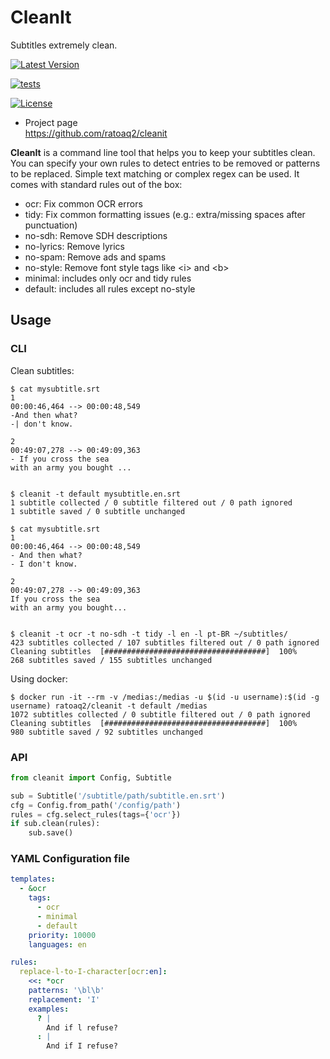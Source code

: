 # CleanIt

Subtitles extremely clean.

[![Latest
Version](https://img.shields.io/pypi/v/cleanit.svg)](https://pypi.python.org/pypi/cleanit)

[![tests](https://github.com/ratoaq2/cleanit/actions/workflows/test.yml/badge.svg)](https://github.com/ratoaq2/cleanit/actions/workflows/test.yml)

[![License](https://img.shields.io/github/license/ratoaq2/cleanit.svg)](https://github.com/ratoaq2/cleanit/blob/master/LICENSE)

  - Project page  
    <https://github.com/ratoaq2/cleanit>

**CleanIt** is a command line tool that helps you to keep your subtitles
clean. You can specify your own rules to detect entries to be removed or
patterns to be replaced. Simple text matching or complex regex can be
used. It comes with standard rules out of the box:

  - ocr: Fix common OCR errors
  - tidy: Fix common formatting issues (e.g.: extra/missing spaces after
    punctuation)
  - no-sdh: Remove SDH descriptions
  - no-lyrics: Remove lyrics
  - no-spam: Remove ads and spams
  - no-style: Remove font style tags like \<i\> and \<b\>
  - minimal: includes only ocr and tidy rules
  - default: includes all rules except no-style

## Usage

### CLI

Clean subtitles:

    $ cat mysubtitle.srt
    1
    00:00:46,464 --> 00:00:48,549
    -And then what?
    -| don't know.
    
    2
    00:49:07,278 --> 00:49:09,363
    - If you cross the sea
    with an army you bought ...
    
    
    $ cleanit -t default mysubtitle.en.srt
    1 subtitle collected / 0 subtitle filtered out / 0 path ignored
    1 subtitle saved / 0 subtitle unchanged
    
    $ cat mysubtitle.srt
    1
    00:00:46,464 --> 00:00:48,549
    - And then what?
    - I don't know.
    
    2
    00:49:07,278 --> 00:49:09,363
    If you cross the sea
    with an army you bought...
    
    
    $ cleanit -t ocr -t no-sdh -t tidy -l en -l pt-BR ~/subtitles/
    423 subtitles collected / 107 subtitles filtered out / 0 path ignored
    Cleaning subtitles  [####################################]  100%
    268 subtitles saved / 155 subtitles unchanged

Using docker:

    $ docker run -it --rm -v /medias:/medias -u $(id -u username):$(id -g username) ratoaq2/cleanit -t default /medias
    1072 subtitles collected / 0 subtitle filtered out / 0 path ignored
    Cleaning subtitles  [####################################]  100%
    980 subtitle saved / 92 subtitles unchanged

### API

``` python
from cleanit import Config, Subtitle

sub = Subtitle('/subtitle/path/subtitle.en.srt')
cfg = Config.from_path('/config/path')
rules = cfg.select_rules(tags={'ocr'})
if sub.clean(rules):
    sub.save()
```

### YAML Configuration file

``` yaml
templates:
  - &ocr
    tags:
      - ocr
      - minimal
      - default
    priority: 10000
    languages: en

rules:
  replace-l-to-I-character[ocr:en]:
    <<: *ocr
    patterns: '\bl\b'
    replacement: 'I'
    examples:
      ? |
        And if l refuse?
      : |
        And if I refuse?
```
